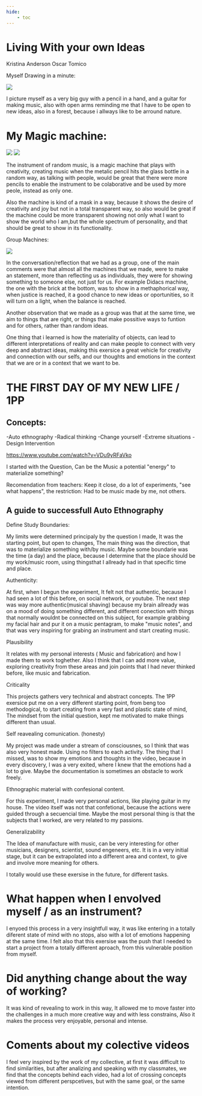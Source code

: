 ```yaml
---
hide:
    - toc
---
```


# Living With your own Ideas

Kristina Anderson
Oscar Tomico


Myself Drawing in a minute:

![](../images/LOI1.PNG)

I picture myself as a very big guy with a pencil in a hand, and a guitar for making music, also with open arms reminding me that I have to be open to new ideas, also in a forest, because i allways like to be arround nature.

# My Magic machine:

![](../images/LOI2.jpg)
![](../images/LOI3.jpg)

The instrument of random music, is a magic machine that plays with creativity, creating music when the metalic pencil hits the glass bottle in a random way, as talking with people, would be great that there were more pencils to enable the instrument to be colaborative and be used by more peole, instead as only one.

Also the machine is kind of a mask in a way, because it shows the desire of creativity and joy but not in a total transparent way, so also would be great if the machine could be more transparent showing not only what I want to show the world who I am,but the whole spectrum of personality, and that should be great to show in its functionality.



Group Machines:

![](../images/LOI4.JPG)


In the conversation/reflection that we had as a group, one of the main comments were that almost all the machines that we made, were to make an statement, more than reflecting us as individuals, they were for showing something to someone else, not just for us. For example Didacs machine, the one with the brick at the bottom, was to show in a methaphorical way, when justice is reached, it a good chance to new ideas or oportunities, so it will turn on a light, when the balance is reached.

Another observation that we made as a group was that at the same time, we aim to things that are right, or things that make possitive ways to funtion and for others, rather than random ideas.

One thing that i learned is how the materiality of objects, can lead to different interpretations of reality and can make people to connect with very deep and abstract ideas, making this exersice a great vehicle for creativity and connection with our selfs, and our thoughts and emotions in the context that we are or in a context that we want to be.

# THE FIRST DAY OF MY NEW LIFE / 1PP 

## Concepts:

-Auto ethnography
-Radical thinking
-Change yourself
-Extreme situations
-Design Intervention


https://www.youtube.com/watch?v=VDu9yRFaVko

I started with the Question, Can be the Music a potential "energy" to materialize something?

Recomendation from teachers: 
Keep it close, do a lot of experiments, "see what happens", the restriction: Had to be music made by me, not others.

## A guide to successfull Auto Ethnography 

Define Study Boundaries:

My limits were determined principaly by the question I made, It was the starting point, but open to changes, The main thing was the direction, that was to materialize something with/by music. Maybe some boundarie was the time (a day) and the place, because I determine that the place should be my work/music room, using thingsthat I allready had in that specific time and place.

Authenticity:

At first, when I begun the experiment, It felt not that authentic, because I had seen a lot of this before, on social network, or youtube. The next step was way more authentic(musical shaving) because my brain allready was on a mood of doing something different, and different conection with things that normally wouldnt be connected on this subject, for example grabbing my facial hair and pur it on a music pentagram, to make "music notes", and that was very inspiring for grabing an instrument and start creating music.

Plausibility

It relates with my personal interests ( Music and fabrication) and how I made them to work toghether. Also I think that I can add more value, exploring creativity from these areas and join points that I had never thinked before, like music and fabrication.

Criticality

This projects gathers very technical and abstract concepts. The 1PP exersice put me on a very different starting point, from beng too methodogical, to start creating from a very fast and plastic state of mind, The mindset from the initial question, kept me motivated to make things different than usual.

Self reavealing comunication. (honesty)

My project was made under a stream of consciousnes, so I think that was also very honest made. Using no filters to each activity. The thing that I missed, was to show my emotions and thoughts in the video, because in every discovery, I was a very exited, where I knew that the emotions had a lot to give. Maybe the documentation is sometimes an obstacle to work freely.

Ethnographic material with confesional content.

For this experiment, I made very personal actions, like playing guitar in my house. The video itself was not that confetional, because the actions were guided through a secuencial time. Maybe the most personal thing is that the subjects that I worked, are very related to my passions.

Generalizability 

The Idea of manufacture with music, can be very interesting for other musicians, designers, scientist, sound engeneers, etc. It is in a very initial stage, but it can be extrapolated into a different area and context, to give and involve more meaning for others.

I totally would use these exersise in the future, for different tasks.

# What happen when I envolved myself / as an instrument?

I enyoed this process in a very insightfull way, it was like entering in a totally diferent state of mind with no stops, also with a lot of emotions happening at the same time. I felt also that this exersise was the push that I needed to start a project from a totally different aproach, from this vulnerable position from myself.

# Did anything change about the way of working?

It was kind of revealing to work in this way, It allowed me to move faster into the challenges  in a much more creative way and with less constrains, Also it makes the process very enjoyable, personal and intense.

# Coments about my colective videos

I feel very inspired by the work of my collective, at first it was difficult to find similarities, but after analizing and speaking with my classmates, we find that the concepts behind each video, had a lot of crossing concepts viewed from different perspcetives, but with the same goal, or the same intention.
































